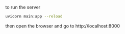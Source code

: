 to run the server

```bash
uvicorn main:app --reload
```

then open the browser and go to http://localhost:8000
